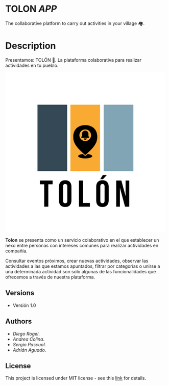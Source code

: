 # TOLON _APP_ 

The collaborative platform to carry out activities in your village 🏘.

# Description 
Presentamos: TOLÓN 🔔. La plataforma colaborativa para realizar actividades en tu pueblo.

![Logo](logo.png)

**Tolon** se presenta como un servicio colaborativo en el que establecer un nexo entre personas con intereses comunes para realizar actividades en compañía. 


Consultar eventos próximos, crear nuevas actividades, observar las actividades a las que estamos apuntados, filtrar por categorías o unirse a una determinada actividad son solo algunas de las funcionalidades que ofrecemos a través de nuestra plataforma. 

## Versions

* Versión 1.0

## Authors

* _Diego Rogel_.
* _Andrea Colina_.
* _Sergio Pascual_.
* _Adrián Aguado_.

## License
This project is licensed under MIT license - see this [link](https://opensource.org/licenses/MIT) for details.




